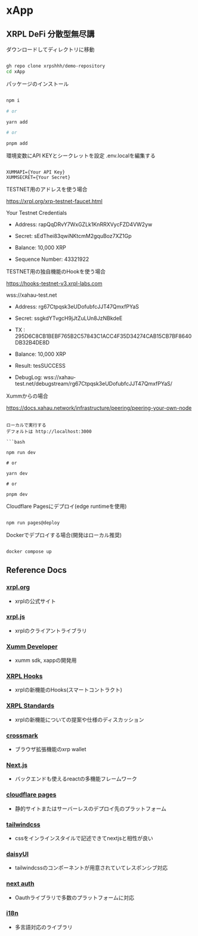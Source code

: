 # xApp
## XRPL DeFi 分散型無尽講

ダウンロードしてディレクトリに移動

```bash

gh repo clone xrpshhh/demo-repository
cd xApp

```

パッケージのインストール

```bash

npm i

# or

yarn add

# or

pnpm add
```

環境変数にAPI KEYとシークレットを設定
.env.localを編集する

```.env:.env.local

XUMMAPI={Your API Key}
XUMMSECRET={Your Secret}

```
TESTNET用のアドレスを使う場合　

https://xrpl.org/xrp-testnet-faucet.html

Your Testnet Credentials

- Address:
rapQqDRvY7WxGZLk1KnRRXVycFZD4VW2yw

- Secret:
sEdThei83qwiNKtcmM2gquBoz7XZ1Gp

- Balance:
10,000 XRP

- Sequence Number:
43321922


TESTNET用の独自機能のHookを使う場合　

https://hooks-testnet-v3.xrpl-labs.com

wss://xahau-test.net

- Address:
rg67Ctpqsk3eUDofubfcJJT47QmxfPYaS

- Secret:
ssgkdYTvgcH9jJtZuLUn8JzNBkdeE

- TX :
295D6C8CB1BEBF765B2C57843C1ACC4F35D34274CAB15CB7BF8640DB32B4DE8D

- Balance:
10,000 XRP

- Result:
tesSUCCESS

- DebugLog:
wss://xahau-test.net/debugstream/rg67Ctpqsk3eUDofubfcJJT47QmxfPYaS/

Xummからの場合

https://docs.xahau.network/infrastructure/peering/peering-your-own-node


```

ローカルで実行する
デフォルトは http://localhost:3000

```bash

npm run dev

# or

yarn dev

# or

pnpm dev

```

Cloudflare Pagesにデプロイ(edge runtimeを使用)

```bash

npm run pages@deploy

```

Dockerでデプロイする場合(開発はローカル推奨)

```bash

docker compose up

```

## Reference Docs
### [xrpl.org](https://xrpl.org/protocol-reference.html)
- xrplの公式サイト
### [xrpl.js](https://js.xrpl.org)
- xrplのクライアントライブラリ
### [Xumm Developer](https://docs.xumm.dev/)
- xumm sdk, xappの開発用
### [XRPL Hooks](https://xrpl-hooks.readme.io/)
- xrplの新機能のHooks(スマートコントラクト)
### [XRPL Standards](https://github.com/XRPLF/XRPL-Standards/discussions)
- xrplの新機能についての提案や仕様のディスカッション
### [crossmark](https://docs.crossmark.io/)
- ブラウザ拡張機能のxrp wallet


### [Next.js](https://nextjs.org/docs)
- バックエンドも使えるreactの多機能フレームワーク
### [cloudflare pages](https://developers.cloudflare.com/pages/)
- 静的サイトまたはサーバーレスのデプロイ先のプラットフォーム
### [tailwindcss](https://tailwindcss.com/docs/installation)
- cssをインラインスタイルで記述できてnextjsと相性が良い
### [daisyUI](https://daisyui.com/components/)
- tailwindcssのコンポーネントが用意されていてレスポンシブ対応
### [next auth](https://next-auth.js.org/)
- Oauthライブラリで多数のプラットフォームに対応
### [i18n](https://www.i18next.com/)
- 多言語対応のライブラリ
